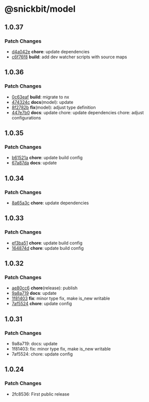 # @snickbit/model

## 1.0.37

### Patch Changes

- [d4a042e](https://github.com/snickbit/snickbit.js/commit/d4a042e) **chore**:  update dependencies
- [c6f76f8](https://github.com/snickbit/snickbit.js/commit/c6f76f8) **build**:  add dev watcher scripts with source maps


## 1.0.36

### Patch Changes

- [0c63eaf](https://github.com/snickbit/snickbit.js/commit/0c63eaf) **build**:  migrate to nx
- [474324c](https://github.com/snickbit/snickbit.js/commit/474324c) **docs**(model):  update
- [8f2782b](https://github.com/snickbit/snickbit.js/commit/8f2782b) **fix**(model):  adjust type definition
- [447e7b0](https://github.com/snickbit/snickbit.js/commit/447e7b0) **docs**:  update chore: update dependencies chore: adjust configurations


## 1.0.35

### Patch Changes

- [b61521a](https://github.com/snickbit/snickbit.js/commit/b61521a) **chore**:  update build config
- [67a87da](https://github.com/snickbit/snickbit.js/commit/67a87da) **docs**:  update


## 1.0.34

### Patch Changes

- [8a65a3c](https://github.com/snickbit/snickbit.js/commit/8a65a3c) **chore**:  update dependencies


## 1.0.33

### Patch Changes

- [ef3ba51](https://github.com/snickbit/snickbit.js/commit/ef3ba51) **chore**:  update build config
- [164874d](https://github.com/snickbit/snickbit.js/commit/164874d) **chore**:  update build config


## 1.0.32

### Patch Changes

- [ae80cc6](https://github.com/snickbit/snickbit.js/commit/ae80cc6) **chore**(release):  publish
- [9a8a719](https://github.com/snickbit/snickbit.js/commit/9a8a719) **docs**:  update
- [1f81403](https://github.com/snickbit/snickbit.js/commit/1f81403) **fix**:  minor type fix, make is_new writable
- [7af5524](https://github.com/snickbit/snickbit.js/commit/7af5524) **chore**:  update config


## 1.0.31

### Patch Changes

- 9a8a719: docs: update
- 1f81403: fix: minor type fix, make is_new writable
- 7af5524: chore: update config

## 1.0.24

### Patch Changes

- 2fc8536: First public release

